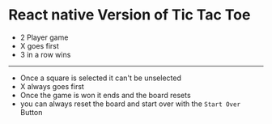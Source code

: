 # React native Version of Tic Tac Toe

-  2 Player game
-  X goes first
-  3 in a row wins

___
-  Once a square is selected it can't be unselected
-  X always goes first
-  Once the game is won it ends and the board resets
-  you can always reset the board and start over with the `Start Over` Button
